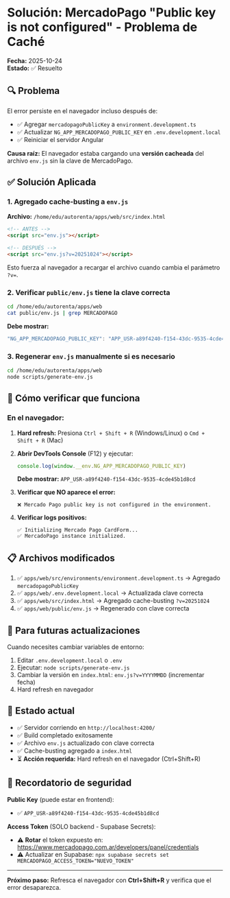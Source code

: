# Solución: MercadoPago "Public key is not configured" - Problema de Caché

**Fecha:** 2025-10-24  
**Estado:** ✅ Resuelto

## 🔍 Problema

El error persiste en el navegador incluso después de:
- ✅ Agregar `mercadopagoPublicKey` a `environment.development.ts`
- ✅ Actualizar `NG_APP_MERCADOPAGO_PUBLIC_KEY` en `.env.development.local`
- ✅ Reiniciar el servidor Angular

**Causa raíz:** El navegador estaba cargando una **versión cacheada** del archivo `env.js` sin la clave de MercadoPago.

## ✅ Solución Aplicada

### 1. Agregado cache-busting a `env.js`

**Archivo:** `/home/edu/autorenta/apps/web/src/index.html`

```html
<!-- ANTES -->
<script src="env.js"></script>

<!-- DESPUÉS -->
<script src="env.js?v=20251024"></script>
```

Esto fuerza al navegador a recargar el archivo cuando cambia el parámetro `?v=`.

### 2. Verificar `public/env.js` tiene la clave correcta

```bash
cd /home/edu/autorenta/apps/web
cat public/env.js | grep MERCADOPAGO
```

**Debe mostrar:**
```javascript
"NG_APP_MERCADOPAGO_PUBLIC_KEY": "APP_USR-a89f4240-f154-43dc-9535-4cde45b1d8cd"
```

### 3. Regenerar `env.js` manualmente si es necesario

```bash
cd /home/edu/autorenta/apps/web
node scripts/generate-env.js
```

## 🧪 Cómo verificar que funciona

### En el navegador:

1. **Hard refresh:** Presiona `Ctrl + Shift + R` (Windows/Linux) o `Cmd + Shift + R` (Mac)

2. **Abrir DevTools Console** (F12) y ejecutar:
   ```javascript
   console.log(window.__env.NG_APP_MERCADOPAGO_PUBLIC_KEY)
   ```
   
   **Debe mostrar:** `APP_USR-a89f4240-f154-43dc-9535-4cde45b1d8cd`

3. **Verificar que NO aparece el error:**
   ```
   ❌ Mercado Pago public key is not configured in the environment.
   ```

4. **Verificar logs positivos:**
   ```
   ✅ Initializing Mercado Pago CardForm...
   ✅ MercadoPago instance initialized.
   ```

## 📋 Archivos modificados

1. ✅ `apps/web/src/environments/environment.development.ts` → Agregado `mercadopagoPublicKey`
2. ✅ `apps/web/.env.development.local` → Actualizada clave correcta
3. ✅ `apps/web/src/index.html` → Agregado cache-busting `?v=20251024`
4. ✅ `apps/web/public/env.js` → Regenerado con clave correcta

## 🔄 Para futuras actualizaciones

Cuando necesites cambiar variables de entorno:

1. Editar `.env.development.local` o `.env`
2. Ejecutar: `node scripts/generate-env.js`
3. Cambiar la versión en `index.html`: `env.js?v=YYYYMMDD` (incrementar fecha)
4. Hard refresh en navegador

## 🎯 Estado actual

- ✅ Servidor corriendo en `http://localhost:4200/`
- ✅ Build completado exitosamente
- ✅ Archivo `env.js` actualizado con clave correcta
- ✅ Cache-busting agregado a `index.html`
- ⏳ **Acción requerida:** Hard refresh en el navegador (Ctrl+Shift+R)

## 🔐 Recordatorio de seguridad

**Public Key** (puede estar en frontend):
- ✅ `APP_USR-a89f4240-f154-43dc-9535-4cde45b1d8cd`

**Access Token** (SOLO backend - Supabase Secrets):
- ⚠️ **Rotar** el token expuesto en: https://www.mercadopago.com.ar/developers/panel/credentials
- ⚠️ Actualizar en Supabase: `npx supabase secrets set MERCADOPAGO_ACCESS_TOKEN="NUEVO_TOKEN"`

---

**Próximo paso:** Refresca el navegador con **Ctrl+Shift+R** y verifica que el error desaparezca.
